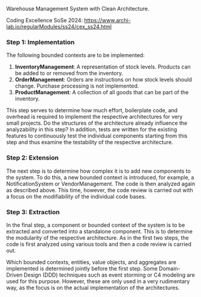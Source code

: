 Warehouse Management System with Clean Architecture.

Coding Excellence SoSe 2024: https://www.archi-lab.io/regularModules/ss24/cex_ss24.html

### Step 1: Implementation
The following bounded contexts are to be implemented:

1. **InventoryManagement**: A representation of stock levels. Products can be added to or removed from the inventory.
2. **OrderManagement**: Orders are instructions on how stock levels should change. Purchase processing is not implemented.
3. **ProductManagement**: A collection of all goods that can be part of the inventory.

This step serves to determine how much effort, boilerplate code, and overhead is required to implement the respective architectures for very small projects. 
Do the structures of the architecture already influence the analyzability in this step? 
In addition, tests are written for the existing features to continuously test the individual components starting from this step and thus examine the testability of the respective architecture.

### Step 2: Extension
The next step is to determine how complex it is to add new components to the system. To do this, a new bounded context is introduced, for example, a NotificationSystem or VendorManagement. 
The code is then analyzed again as described above. This time, however, the code review is carried out with a focus on the modifiability of the individual code bases.

### Step 3: Extraction
In the final step, a component or bounded context of the system is to be extracted and converted into a standalone component. This is to determine the modularity of the respective architecture. 
As in the first two steps, the code is first analyzed using various tools and then a code review is carried out.

Which bounded contexts, entities, value objects, and aggregates are implemented is determined jointly before the first step. 
Some Domain-Driven Design (DDD) techniques such as event storming or C4 modeling are used for this purpose. 
However, these are only used in a very rudimentary way, as the focus is on the actual implementation of the architectures.